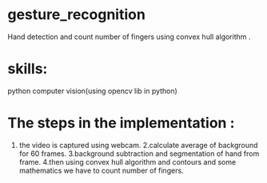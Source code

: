 # gesture_recognition
Hand detection and count number of fingers using convex hull algorithm .
# skills:
python
computer vision(using opencv lib in python)
# The steps in the implementation :
1. the video is captured using webcam.
2.calculate average of background for 60 frames.
3.background subtraction and segmentation of hand from frame.
4.then using convex hull algorithm and contours and some mathematics we have to count number of fingers. 




